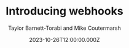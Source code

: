 ---
title: Introducing webhooks
date: 2023-10-26T12:00:00.000Z
author: Taylor Barnett-Torabi and Mike Coutermarsh
summary: You can now automatically trigger HTTP callbacks on events in PlanetScale to build custom integrations, notifications, and workflows.
tags:
  - post
remoteURL: https://planetscale.com/blog/introducing-webhooks
remoteBaseURL: planetscale.com
---